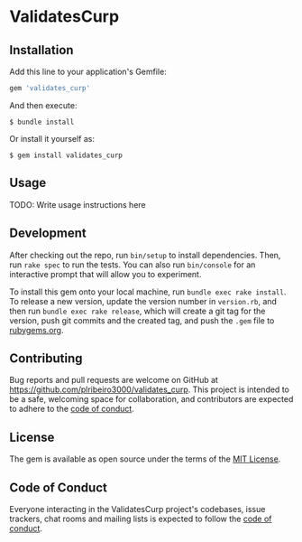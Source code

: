 # ValidatesCurp

## Installation

Add this line to your application's Gemfile:

```ruby
gem 'validates_curp'
```

And then execute:

    $ bundle install

Or install it yourself as:

    $ gem install validates_curp

## Usage

TODO: Write usage instructions here

## Development

After checking out the repo, run `bin/setup` to install dependencies. Then, run `rake spec` to run the tests. You can also run `bin/console` for an interactive prompt that will allow you to experiment.

To install this gem onto your local machine, run `bundle exec rake install`. To release a new version, update the version number in `version.rb`, and then run `bundle exec rake release`, which will create a git tag for the version, push git commits and the created tag, and push the `.gem` file to [rubygems.org](https://rubygems.org).

## Contributing

Bug reports and pull requests are welcome on GitHub at https://github.com/plribeiro3000/validates_curp. This project is intended to be a safe, welcoming space for collaboration, and contributors are expected to adhere to the [code of conduct](https://github.com/[USERNAME]/validates_curp/blob/master/CODE_OF_CONDUCT.md).

## License

The gem is available as open source under the terms of the [MIT License](https://opensource.org/licenses/MIT).

## Code of Conduct

Everyone interacting in the ValidatesCurp project's codebases, issue trackers, chat rooms and mailing lists is expected to follow the [code of conduct](https://github.com/[USERNAME]/validates_curp/blob/master/CODE_OF_CONDUCT.md).
